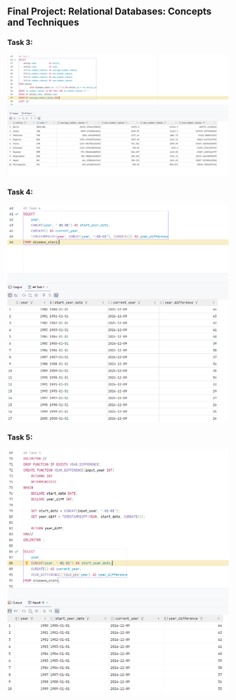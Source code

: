 ## Final Project: Relational Databases: Concepts and Techniques

### Task 3:
![3](./3.png)

### Task 4:
![4](./4.png)

### Task 5:
![5](./5.png)